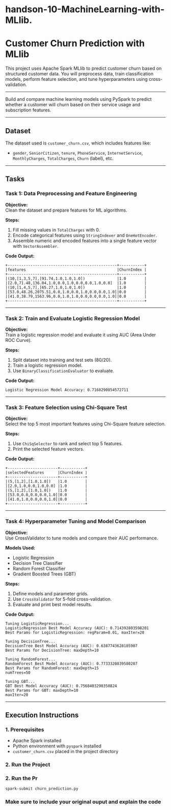 # handson-10-MachineLearning-with-MLlib.

#  Customer Churn Prediction with MLlib

This project uses Apache Spark MLlib to predict customer churn based on structured customer data. You will preprocess data, train classification models, perform feature selection, and tune hyperparameters using cross-validation.

---



Build and compare machine learning models using PySpark to predict whether a customer will churn based on their service usage and subscription features.

---

##  Dataset

The dataset used is `customer_churn.csv`, which includes features like:

- `gender`, `SeniorCitizen`, `tenure`, `PhoneService`, `InternetService`, `MonthlyCharges`, `TotalCharges`, `Churn` (label), etc.

---

##  Tasks

### Task 1: Data Preprocessing and Feature Engineering

**Objective:**  
Clean the dataset and prepare features for ML algorithms.

**Steps:**
1. Fill missing values in `TotalCharges` with 0.
2. Encode categorical features using `StringIndexer` and `OneHotEncoder`.
3. Assemble numeric and encoded features into a single feature vector with `VectorAssembler`.

**Code Output:**

```
+------------------------------------------------+-----------+
|features                                        |ChurnIndex |
+------------------------------------------------+-----------+
|(10,[1,3,5,7],[91.74,1.0,1.0,1.0])              |1.0        |
|[2.0,71.48,136.04,1.0,0.0,1.0,0.0,0.0,1.0,0.0]  |1.0        |
|(10,[1,4,5,7],[65.27,1.0,1.0,1.0])              |1.0        |
|[53.0,48.26,2075.51,0.0,1.0,0.0,1.0,0.0,0.0,1.0]|0.0        |
|[41.0,38.79,1563.96,0.0,1.0,1.0,0.0,0.0,0.0,1.0]|0.0        |
+------------------------------------------------+-----------+
```
---

### Task 2: Train and Evaluate Logistic Regression Model

**Objective:**  
Train a logistic regression model and evaluate it using AUC (Area Under ROC Curve).

**Steps:**
1. Split dataset into training and test sets (80/20).
2. Train a logistic regression model.
3. Use `BinaryClassificationEvaluator` to evaluate.

**Code Output:**
```
Logistic Regression Model Accuracy: 0.7168290854572711
```

---

###  Task 3: Feature Selection using Chi-Square Test

**Objective:**  
Select the top 5 most important features using Chi-Square feature selection.

**Steps:**
1. Use `ChiSqSelector` to rank and select top 5 features.
2. Print the selected feature vectors.

**Code Output:**
```
+----------------------+-----------+
|selectedFeatures      |ChurnIndex |
+----------------------+-----------+
|(5,[1,2],[1.0,1.0])   |1.0        |
|[2.0,1.0,0.0,1.0,0.0] |1.0        |
|(5,[1,2],[1.0,1.0])   |1.0        |
|[53.0,0.0,0.0,0.0,1.0]|0.0        |
|[41.0,1.0,0.0,0.0,1.0]|0.0        |
+----------------------+-----------+

```

---

### Task 4: Hyperparameter Tuning and Model Comparison

**Objective:**  
Use CrossValidator to tune models and compare their AUC performance.

**Models Used:**
- Logistic Regression
- Decision Tree Classifier
- Random Forest Classifier
- Gradient Boosted Trees (GBT)

**Steps:**
1. Define models and parameter grids.
2. Use `CrossValidator` for 5-fold cross-validation.
3. Evaluate and print best model results.

**Code Output:**
```
Tuning LogisticRegression...
LogisticRegression Best Model Accuracy (AUC): 0.714392803598201
Best Params for LogisticRegression: regParam=0.01, maxIter=20

Tuning DecisionTree...
DecisionTree Best Model Accuracy (AUC): 0.6387743628185907
Best Params for DecisionTree: maxDepth=10

Tuning RandomForest...
RandomForest Best Model Accuracy (AUC): 0.7733320839580207
Best Params for RandomForest: maxDepth=15
numTrees=50

Tuning GBT...
GBT Best Model Accuracy (AUC): 0.7568403298350824
Best Params for GBT: maxDepth=10
maxIter=20

```
---

##  Execution Instructions

### 1. Prerequisites

- Apache Spark installed
- Python environment with `pyspark` installed
- `customer_churn.csv` placed in the project directory

### 2. Run the Project

### 2. Run the Pr

```bash
spark-submit churn_prediction.py
```
### Make sure to include your original ouput and explain the code
